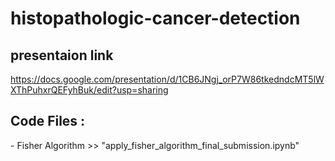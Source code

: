 # histopathologic-cancer-detection
## presentaion link 
https://docs.google.com/presentation/d/1CB6JNgj_orP7W86tkedndcMT5lWXThPuhxrQEFyhBuk/edit?usp=sharing


## Code Files :
<For Final Sumissions please check >
  - Fisher Algorithm  >> "apply_fisher_algorithm_final_submission.ipynb"
